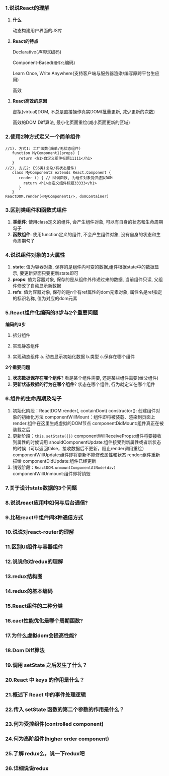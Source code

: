 ### 1.说说React的理解

1. **什么**

      动态构建用户界面的JS库

2. **React的特点**

      Declarative(*声明式*编码)

      Component-Based(`组件化`编码)

      Learn Once, Write Anywhere(支持客户端与服务器渲染/编写原跨平台生应用)

      高效

3. **React高效的原因**

   虚拟(virtual)DOM, 不总是直接操作真实DOM(批量更新, 减少更新的次数) 

   高效的DOM Diff算法, 最小化页面重绘(减小页面更新的区域)

### 2.使用2种方式定义一个简单组件

```react
//1). 方式1: 工厂函数(简单/无状态组件)
   function MyComponent1(props) {
      return <h1>自定义组件标题11111</h1>
   }
//2). 方式2: ES6类(复杂/有状态组件)
   class MyComponent2 extends React.Component {
      render () { // 回调函数, 为组件对象提供虚拟DOM
        return <h1>自定义组件标题33333</h1>
      }
   }
ReactDOM.render(<MyComponent1/>, domContainer)
```

### 3.区别类组件和函数式组件

1. **类组件**: 使用class定义的组件, 会产生组件对象, 可以有自身的状态和生命周期勾子
2. **函数组件**: 使用function定义的组件, 不会产生组件对象, 没有自身的状态和生命周期勾子

### 4.说说组件对象的3大属性

1. **state**: 值为容器对象, 保存的是组件内可变的数据,组件根据state中的数据显示, 要更新界面只要更新state即可 
2. **props**: 值为容器对象, 保存的是从组件外传递过来的数据, 当前组件只读, 父组件修改了自动显示新数据
3. **refs**: 值为容器对象, 保存的是n个有ref属性的dom元素对象, 属性名是ref指定的标识名称, 值为对应的dom元素

### 5.React组件化编码的3步与2个重要问题

**编码的3步**

1.    拆分组件

2.    实现静态组件

3.    实现动态组件
         a. 动态显示初始化数据
         b.类型
         c.保存在哪个组件

**2个重要问题**

1. **状态数据保存在哪个组件**?  看是某个组件需要, 还是某些组件需要(给父组件)
2. **更新状态数据的行为在哪个组件**? 状态在哪个组件, 行为就定义在哪个组件

### 6.组件的生命周期及勾子

1. 初始化阶段：ReactDOM.render(<Xxx/>, containDom)
      constructor(): 创建组件对象的初始化方法
      componentWillMount：组件即将被装载、渲染到页面上
      render:组件在这里生成虚拟的DOM节点
      componentDidMount:组件真正在被装载之后
2. 更新阶段：`this.setState({})`
      componentWillReceiveProps:组件将要接收到属性的时候调用
      shouldComponentUpdate:组件接受到新属性或者新状态的时候（可以返回false，接收数据后不更新，阻止render调用重绘）
      componentWillUpdate:组件即将更新不能修改属性和状态
      render:组件重新描绘
      componentDidUpdate:组件已经更新
3. 销毁阶段：`ReactDOM.unmountComponentAtNode(div)`
      componentWillUnmount:组件即将销毁

### 7.关于设计state数据的3个问题

### 8.说说react应用中如何与后台通信?

### 9.比较react中组件间3种通信方式

### 10.说说对react-router的理解

### 11.区别UI组件与容器组件

### 12.说说你对redux的理解

### 13.redux结构图

### 14.redux的基本编码

### 15.React组件的二种分类

### 16.eact性能优化是哪个周期函数?

### 17.为什么虚拟dom会提高性能?

### 18.Dom Diff算法

### 19.调用 setState 之后发生了什么？

### 20.React 中 keys 的作用是什么？

### 21.概述下 React 中的事件处理逻辑

### 22.传入 setState 函数的第二个参数的作用是什么？

### 23.何为受控组件(controlled component)

### 24.何为高阶组件(higher order component)

### 25.了解 redux么，说一下redux吧

### 26.详细说说redux